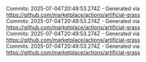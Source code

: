 Commits: 2025-07-04T20:49:53.274Z - Generated via https://github.com/marketplace/actions/artificial-grass
<br>
Commits: 2025-07-04T20:49:53.274Z - Generated via https://github.com/marketplace/actions/artificial-grass
<br>
Commits: 2025-07-04T20:49:53.274Z - Generated via https://github.com/marketplace/actions/artificial-grass
<br>
Commits: 2025-07-04T20:49:53.274Z - Generated via https://github.com/marketplace/actions/artificial-grass
<br>
